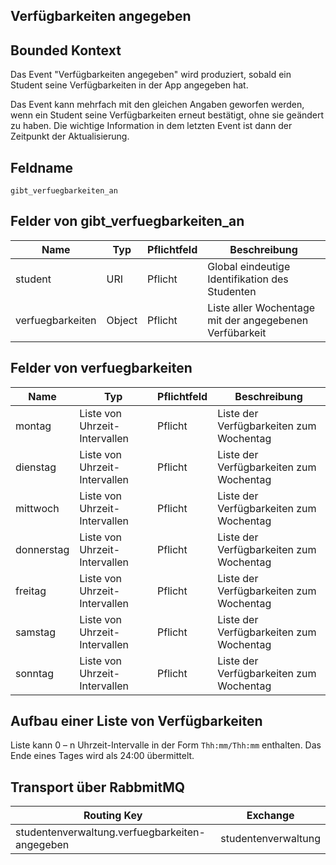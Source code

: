 ## Verfügbarkeiten angegeben

## Bounded Kontext

Das Event "Verfügbarkeiten angegeben" wird produziert, sobald ein Student seine Verfügbarkeiten in der App angegeben hat.

Das Event kann mehrfach mit den gleichen Angaben geworfen werden, wenn ein Student seine Verfügbarkeiten erneut bestätigt, ohne sie geändert zu haben. Die wichtige Information in dem letzten Event ist dann der Zeitpunkt der Aktualisierung.

## Feldname

`gibt_verfuegbarkeiten_an`

## Felder von gibt_verfuegbarkeiten_an

| Name | Typ  | Pflichtfeld  | Beschreibung  |
|---|---|---|---|
| student | URI | Pflicht  | Global eindeutige Identifikation des Studenten |
| verfuegbarkeiten | Object | Pflicht  | Liste aller Wochentage mit der angegebenen Verfübarkeit |

## Felder von verfuegbarkeiten

| Name | Typ  | Pflichtfeld  | Beschreibung  |
|---|---|---|---|
| montag | Liste von Uhrzeit-Intervallen | Pflicht  | Liste der Verfügbarkeiten zum Wochentag |
| dienstag | Liste von Uhrzeit-Intervallen | Pflicht  | Liste der Verfügbarkeiten zum Wochentag |
| mittwoch | Liste von Uhrzeit-Intervallen | Pflicht  | Liste der Verfügbarkeiten zum Wochentag |
| donnerstag | Liste von Uhrzeit-Intervallen | Pflicht  | Liste der Verfügbarkeiten zum Wochentag |
| freitag | Liste von Uhrzeit-Intervallen | Pflicht  | Liste der Verfügbarkeiten zum Wochentag |
| samstag | Liste von Uhrzeit-Intervallen | Pflicht  | Liste der Verfügbarkeiten zum Wochentag |
| sonntag | Liste von Uhrzeit-Intervallen | Pflicht  | Liste der Verfügbarkeiten zum Wochentag |

## Aufbau einer Liste von Verfügbarkeiten

Liste kann 0 – n Uhrzeit-Intervalle in der Form `Thh:mm/Thh:mm` enthalten.
Das Ende eines Tages wird als 24:00 übermittelt.


## Transport über RabbmitMQ

| Routing Key  | Exchange  |
|---|---|
| studentenverwaltung.verfuegbarkeiten-angegeben | studentenverwaltung  |
